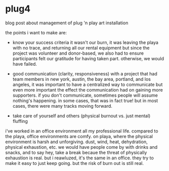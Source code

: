 # plug4
blog post about management of plug 'n play art installation

the points i want to make are:
- know your success criteria
it wasn't our burn, it was leaving the playa with no trace, and returning all our rental equipment
but since the project was volunteer and donor-based, we also had to ensure participants felt our gratitude for having taken part. otherwise, we would have failed.


- good communication (clarity, responsiveness)
with a project that had team members in new york, austin, the bay area, portland, and los angeles, it was important to have a centralized way to communicate but even more important the effect the communication had on gaining more supporters. if you don't communicate, sometimes people will assume nothing's happening. in some cases, that was in fact true! but in most cases, there were many tracks moving forward.

- take care of yourself and others (physical burnout vs. just mental) fluffing

i've worked in an office environment all my professional life. compared to the playa, office environments are comfy. on playa, where the physical environment is harsh and unforgiving. dust, wind, heat, dehydration, physical exhaustion, etc. we would have people come by with drinks and snacks, and to say hey, take a break becaue the threat of physically exhaustion is real. but i reawluzed, it's the same in an office. they try to make it easy to just keep going. but the risk of burn out is still real.
